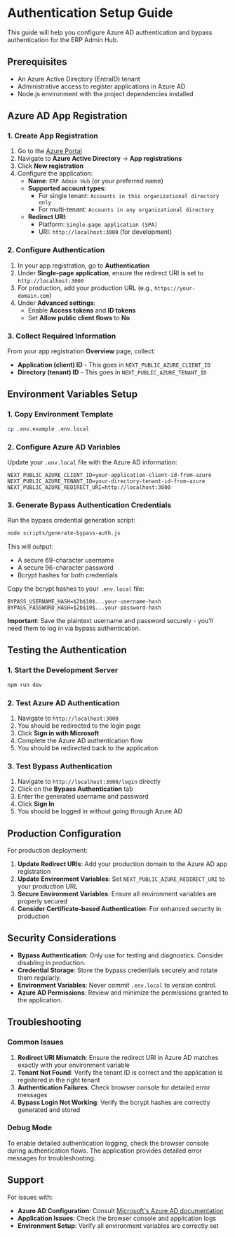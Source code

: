 # Authentication Setup Guide

This guide will help you configure Azure AD authentication and bypass authentication for the ERP Admin Hub.

## Prerequisites

- An Azure Active Directory (EntraID) tenant
- Administrative access to register applications in Azure AD
- Node.js environment with the project dependencies installed

## Azure AD App Registration

### 1. Create App Registration

1. Go to the [Azure Portal](https://portal.azure.com)
2. Navigate to **Azure Active Directory** → **App registrations**
3. Click **New registration**
4. Configure the application:
   - **Name**: `ERP Admin Hub` (or your preferred name)
   - **Supported account types**: 
     - For single tenant: `Accounts in this organizational directory only`
     - For multi-tenant: `Accounts in any organizational directory`
   - **Redirect URI**: 
     - Platform: `Single-page application (SPA)`
     - URI: `http://localhost:3000` (for development)

### 2. Configure Authentication

1. In your app registration, go to **Authentication**
2. Under **Single-page application**, ensure the redirect URI is set to `http://localhost:3000`
3. For production, add your production URL (e.g., `https://your-domain.com`)
4. Under **Advanced settings**:
   - Enable **Access tokens** and **ID tokens**
   - Set **Allow public client flows** to **No**

### 3. Collect Required Information

From your app registration **Overview** page, collect:
- **Application (client) ID** - This goes in `NEXT_PUBLIC_AZURE_CLIENT_ID`
- **Directory (tenant) ID** - This goes in `NEXT_PUBLIC_AZURE_TENANT_ID`

## Environment Variables Setup

### 1. Copy Environment Template

```bash
cp .env.example .env.local
```

### 2. Configure Azure AD Variables

Update your `.env.local` file with the Azure AD information:

```env
NEXT_PUBLIC_AZURE_CLIENT_ID=your-application-client-id-from-azure
NEXT_PUBLIC_AZURE_TENANT_ID=your-directory-tenant-id-from-azure
NEXT_PUBLIC_AZURE_REDIRECT_URI=http://localhost:3000
```

### 3. Generate Bypass Authentication Credentials

Run the bypass credential generation script:

```bash
node scripts/generate-bypass-auth.js
```

This will output:
- A secure 69-character username
- A secure 96-character password  
- Bcrypt hashes for both credentials

Copy the bcrypt hashes to your `.env.local` file:

```env
BYPASS_USERNAME_HASH=$2b$10$...your-username-hash
BYPASS_PASSWORD_HASH=$2b$10$...your-password-hash
```

**Important**: Save the plaintext username and password securely - you'll need them to log in via bypass authentication.

## Testing the Authentication

### 1. Start the Development Server

```bash
npm run dev
```

### 2. Test Azure AD Authentication

1. Navigate to `http://localhost:3000`
2. You should be redirected to the login page
3. Click **Sign in with Microsoft**
4. Complete the Azure AD authentication flow
5. You should be redirected back to the application

### 3. Test Bypass Authentication

1. Navigate to `http://localhost:3000/login` directly
2. Click on the **Bypass Authentication** tab
3. Enter the generated username and password
4. Click **Sign In**
5. You should be logged in without going through Azure AD

## Production Configuration

For production deployment:

1. **Update Redirect URIs**: Add your production domain to the Azure AD app registration
2. **Update Environment Variables**: Set `NEXT_PUBLIC_AZURE_REDIRECT_URI` to your production URL
3. **Secure Environment Variables**: Ensure all environment variables are properly secured
4. **Consider Certificate-based Authentication**: For enhanced security in production

## Security Considerations

- **Bypass Authentication**: Only use for testing and diagnostics. Consider disabling in production.
- **Credential Storage**: Store the bypass credentials securely and rotate them regularly.
- **Environment Variables**: Never commit `.env.local` to version control.
- **Azure AD Permissions**: Review and minimize the permissions granted to the application.

## Troubleshooting

### Common Issues

1. **Redirect URI Mismatch**: Ensure the redirect URI in Azure AD matches exactly with your environment variable
2. **Tenant Not Found**: Verify the tenant ID is correct and the application is registered in the right tenant
3. **Authentication Failures**: Check browser console for detailed error messages
4. **Bypass Login Not Working**: Verify the bcrypt hashes are correctly generated and stored

### Debug Mode

To enable detailed authentication logging, check the browser console during authentication flows. The application provides detailed error messages for troubleshooting.

## Support

For issues with:
- **Azure AD Configuration**: Consult [Microsoft's Azure AD documentation](https://docs.microsoft.com/en-us/azure/active-directory/)
- **Application Issues**: Check the browser console and application logs
- **Environment Setup**: Verify all environment variables are correctly set